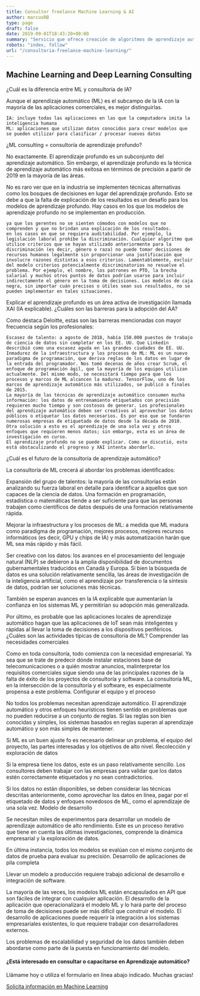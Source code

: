 ```yaml
---
title: Consultor freelance Machine Learning & AI
author: marcusRB
type: page
draft: false
date: 2019-09-01T18:43:20+00:00
summary: "Servicio que ofrece creación de algoritmos de aprendizaje automático."
robots: "index, follow"
url: "/consultoria-freelance-machine-learning/"
---
```


## Machine Learning and Deep Learning Consulting

¿Cuál es la diferencia entre ML y consultoría de IA?

Aunque el aprendizaje automático (ML) es el subcampo de la IA con la mayoría de las aplicaciones comerciales, es mejor distinguirlas.

    IA: incluye todas las aplicaciones en las que la computadora imita la inteligencia humana
    ML: aplicaciones que utilizan datos conocidos para crear modelos que se pueden utilizar para clasificar / procesar nuevos datos

¿ML consulting = consultoría de aprendizaje profundo?

No exactamente. El aprendizaje profundo es un subconjunto del aprendizaje automático. Sin embargo, el aprendizaje profundo es la técnica de aprendizaje automático más exitosa en términos de precisión a partir de 2019 en la mayoría de las áreas.

No es raro ver que en la industria se implementen técnicas alternativas como los bosques de decisiones en lugar del aprendizaje profundo. Esto se debe a que la falta de explicación de los resultados es un desafío para los modelos de aprendizaje profundo. Hay casos en los que los modelos de aprendizaje profundo no se implementan en producción.

    ya que los gerentes no se sienten cómodos con modelos que no comprenden y que no brindan una explicación de los resultados.
    en los casos en que se requiera auditabilidad. Por ejemplo, la legislación laboral prohíbe la discriminación. Cualquier algoritmo que utilice criterios que se hayan utilizado anteriormente para la discriminación (es decir, género o raza) no puede tomar decisiones de recursos humanos legalmente sin proporcionar una justificación que involucre razones distintas a esos criterios. Lamentablemente, excluir del modelo criterios potencialmente discriminatorios no resuelve el problema. Por ejemplo, el nombre, los patrones en PTO, la brecha salarial y muchos otros puntos de datos podrían usarse para incluir indirectamente el género en la toma de decisiones. Los modelos de caja negra, sin importar cuán precisos o útiles sean sus resultados, no se pueden implementar en tales situaciones.

Explicar el aprendizaje profundo es un área activa de investigación llamada XAI (IA explicable).
¿Cuáles son las barreras para la adopción del AA?

Como destaca Deloitte, estas son las barreras mencionadas con mayor frecuencia según los profesionales:

    Escasez de talento: a agosto de 2018, había 150.000 puestos de trabajo de ciencia de datos sin completar en los EE. UU. Que Linkedin describió como una escasez aguda en las grandes ciudades de EE. UU.
    Inmadurez de la infraestructura y los procesos de ML: ML es un nuevo paradigma de programación, que deriva reglas de los datos en lugar de la entrada del programador. Nos tomó decenas de años crear Scrum, el enfoque de programación ágil, que la mayoría de los equipos utilizan actualmente. Del mismo modo, se necesitará tiempo para que los procesos y marcos de ML alcancen la madurez. TensorFlow, uno de los marcos de aprendizaje automático más utilizados, se publicó a finales de 2015.
    La mayoría de las técnicas de aprendizaje automático consumen mucha información: los datos de entrenamiento etiquetados con precisión requieren mucho tiempo y son costosos de generar. Los profesionales del aprendizaje automático deben ser creativos al aprovechar los datos públicos o etiquetar los datos necesarios. Es por eso que se fundaron numerosas empresas de etiquetado de datos desde la década de 2010. Otra solución a esto es el aprendizaje de una sola vez y otros enfoques que requieren menos datos; sin embargo, esta es un área de investigación en curso.
    El aprendizaje profundo no se puede explicar. Como se discutió, esto está obstaculizando el progreso y XAI intenta abordarlo.

¿Cuál es el futuro de la consultoría de aprendizaje automático?

La consultoría de ML crecerá al abordar los problemas identificados:

Expansión del grupo de talentos: la mayoría de las consultorías están analizando su fuerza laboral en detalle para identificar a aquellos que son capaces de la ciencia de datos. Una formación en programación, estadística o matemáticas tiende a ser suficiente para que las personas trabajen como científicos de datos después de una formación relativamente rápida.

Mejorar la infraestructura y los procesos de ML: a medida que ML madura como paradigma de programación, mejores procesos, mejores recursos informáticos (es decir, GPU y chips de IA) y más automatización harán que ML sea más rápido y más fácil.

Ser creativo con los datos: los avances en el procesamiento del lenguaje natural (NLP) se debieron a la amplia disponibilidad de documentos gubernamentales traducidos en Canadá y Europa. Si bien la búsqueda de datos es una solución relativamente sencilla, las áreas de investigación de la inteligencia artificial, como el aprendizaje por transferencia o la síntesis de datos, podrían ser soluciones más técnicas.

También se esperan avances en la IA explicable que aumentarían la confianza en los sistemas ML y permitirían su adopción más generalizada.

Por último, es probable que las aplicaciones locales de aprendizaje automático hagan que las aplicaciones de IoT sean más inteligentes y rápidas al llevar la toma de decisiones a los dispositivos periféricos.
¿Cuáles son las actividades típicas de consultoría de ML?
Comprender las necesidades comerciales

Como en toda consultoría, todo comienza con la necesidad empresarial. Ya sea que se trate de predecir dónde instalar estaciones base de telecomunicaciones o a quién mostrar anuncios, malinterpretar los requisitos comerciales sigue siendo una de las principales razones de la falta de éxito de los proyectos de consultoría y software. La consultoría ML, en la intersección de la consultoría y el software, es especialmente propensa a este problema.
Configurar el equipo y el proceso

No todos los problemas necesitan aprendizaje automático. El aprendizaje automático y otros enfoques heurísticos tienen sentido en problemas que no pueden reducirse a un conjunto de reglas. Si las reglas son bien conocidas y simples, los sistemas basados ​​en reglas superan al aprendizaje automático y son más simples de mantener.

Si ML es un buen ajuste fo es necesario delinear un problema, el equipo del proyecto, las partes interesadas y los objetivos de alto nivel.
Recolección y exploración de datos

Si la empresa tiene los datos, este es un paso relativamente sencillo. Los consultores deben trabajar con las empresas para validar que los datos estén correctamente etiquetados y no sean contradictorios.

Si los datos no están disponibles, se deben considerar las técnicas descritas anteriormente, como aprovechar los datos en línea, pagar por el etiquetado de datos y enfoques novedosos de ML, como el aprendizaje de una sola vez.
Modelo de desarrollo

Se necesitan miles de experimentos para desarrollar un modelo de aprendizaje automático de alto rendimiento. Este es un proceso iterativo que tiene en cuenta las últimas investigaciones, comprende la dinámica empresarial y la exploración de datos.

En última instancia, todos los modelos se evalúan con el mismo conjunto de datos de prueba para evaluar su precisión.
Desarrollo de aplicaciones de pila completa

Llevar un modelo a producción requiere trabajo adicional de desarrollo e integración de software.

La mayoría de las veces, los modelos ML están encapsulados en API que son fáciles de integrar con cualquier aplicación. El desarrollo de la aplicación que operacionalizará el modelo ML y lo hará parte del proceso de toma de decisiones puede ser más difícil que construir el modelo. El desarrollo de aplicaciones puede requerir la integración a los sistemas empresariales existentes, lo que requiere trabajar con desarrolladores externos.

Los problemas de escalabilidad y seguridad de los datos también deben abordarse como parte de la puesta en funcionamiento del modelo.

#### ¿Está interesado en consultar o capacitarse en Aprendizaje automático?

Llámame hoy o utiliza el formulario en línea abajo indicado. Muchas gracias!

[Solicita información en Machine Learning](../#contact)

